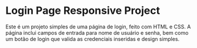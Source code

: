 # Login Page Responsive Project
Este é um projeto simples de uma página de login, feito com HTML e CSS. A página inclui campos de entrada para nome de usuário e senha, bem como um botão de login que valida as credenciais inseridas e design simples.


